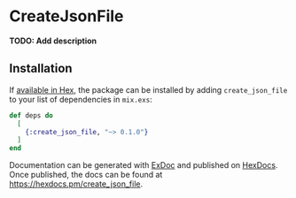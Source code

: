 # CreateJsonFile

**TODO: Add description**

## Installation

If [available in Hex](https://hex.pm/docs/publish), the package can be installed
by adding `create_json_file` to your list of dependencies in `mix.exs`:

```elixir
def deps do
  [
    {:create_json_file, "~> 0.1.0"}
  ]
end
```

Documentation can be generated with [ExDoc](https://github.com/elixir-lang/ex_doc)
and published on [HexDocs](https://hexdocs.pm). Once published, the docs can
be found at <https://hexdocs.pm/create_json_file>.

